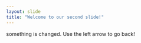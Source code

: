 ```yaml
---
layout: slide
title: "Welcome to our second slide!"
---
```

something is changed.
Use the left arrow to go back!
